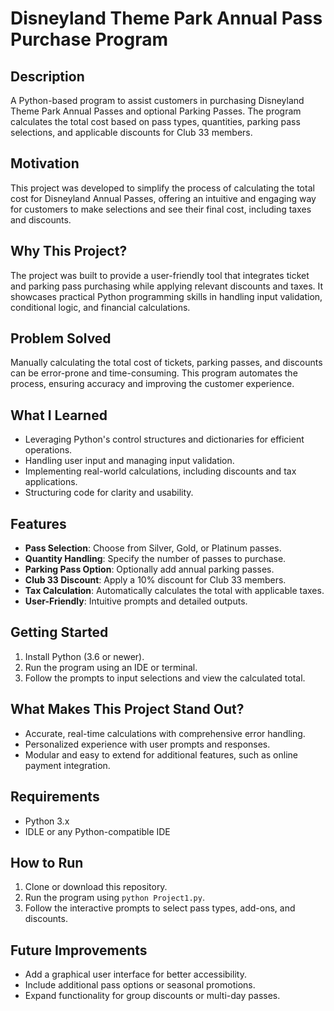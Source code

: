 # Disneyland Theme Park Annual Pass Purchase Program

## Description
A Python-based program to assist customers in purchasing Disneyland Theme Park Annual Passes and optional Parking Passes. The program calculates the total cost based on pass types, quantities, parking pass selections, and applicable discounts for Club 33 members.

## Motivation
This project was developed to simplify the process of calculating the total cost for Disneyland Annual Passes, offering an intuitive and engaging way for customers to make selections and see their final cost, including taxes and discounts.

## Why This Project?
The project was built to provide a user-friendly tool that integrates ticket and parking pass purchasing while applying relevant discounts and taxes. It showcases practical Python programming skills in handling input validation, conditional logic, and financial calculations.

## Problem Solved
Manually calculating the total cost of tickets, parking passes, and discounts can be error-prone and time-consuming. This program automates the process, ensuring accuracy and improving the customer experience.

## What I Learned
- Leveraging Python's control structures and dictionaries for efficient operations.
- Handling user input and managing input validation.
- Implementing real-world calculations, including discounts and tax applications.
- Structuring code for clarity and usability.

## Features
- **Pass Selection**: Choose from Silver, Gold, or Platinum passes.
- **Quantity Handling**: Specify the number of passes to purchase.
- **Parking Pass Option**: Optionally add annual parking passes.
- **Club 33 Discount**: Apply a 10% discount for Club 33 members.
- **Tax Calculation**: Automatically calculates the total with applicable taxes.
- **User-Friendly**: Intuitive prompts and detailed outputs.

## Getting Started
1. Install Python (3.6 or newer).
2. Run the program using an IDE or terminal.
3. Follow the prompts to input selections and view the calculated total.

## What Makes This Project Stand Out?
- Accurate, real-time calculations with comprehensive error handling.
- Personalized experience with user prompts and responses.
- Modular and easy to extend for additional features, such as online payment integration.

## Requirements
- Python 3.x
- IDLE or any Python-compatible IDE

## How to Run
1. Clone or download this repository.
2. Run the program using `python Project1.py`.
3. Follow the interactive prompts to select pass types, add-ons, and discounts.   

## Future Improvements
- Add a graphical user interface for better accessibility.
- Include additional pass options or seasonal promotions.
- Expand functionality for group discounts or multi-day passes.

